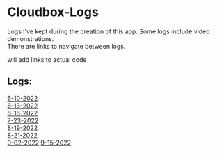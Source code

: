 # Cloudbox-Logs

Logs I've kept during the creation of this app. Some logs include video demonstrations.  
There are links to navigate between logs.

will add links to actual code  

## Logs:
[6-10-2022](Logs/6-10-2022.md)  
[6-13-2022](Logs/6-13-2022.md)  
[6-16-2022](Logs/6-16-2022.md)  
[7-23-2022](Logs/7-23-2022.md)  
[8-19-2022](Logs/8-19-2022.md)  
[8-21-2022](Logs/8-21-2022.md)  
[9-02-2022](Logs/9-02-2022.md)
[9-15-2022](Logs/9-15-2022.md)  
